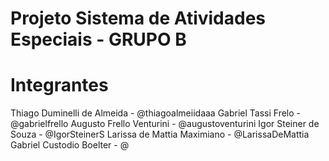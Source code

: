 # Projeto Sistema de Atividades Especiais - GRUPO B

# Integrantes 
Thiago Duminelli de Almeida - @thiagoalmeiidaaa
Gabriel Tassi Frelo - @gabrielfrello
Augusto Frello Venturini - @augustoventurini
Igor Steiner de Souza - @IgorSteinerS
Larissa de Mattia Maximiano - @LarissaDeMattia
Gabriel Custodio Boelter - @
